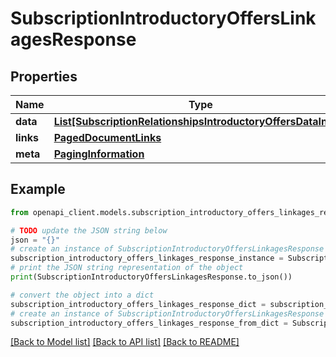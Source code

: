 # SubscriptionIntroductoryOffersLinkagesResponse


## Properties

Name | Type | Description | Notes
------------ | ------------- | ------------- | -------------
**data** | [**List[SubscriptionRelationshipsIntroductoryOffersDataInner]**](SubscriptionRelationshipsIntroductoryOffersDataInner.md) |  | 
**links** | [**PagedDocumentLinks**](PagedDocumentLinks.md) |  | 
**meta** | [**PagingInformation**](PagingInformation.md) |  | [optional] 

## Example

```python
from openapi_client.models.subscription_introductory_offers_linkages_response import SubscriptionIntroductoryOffersLinkagesResponse

# TODO update the JSON string below
json = "{}"
# create an instance of SubscriptionIntroductoryOffersLinkagesResponse from a JSON string
subscription_introductory_offers_linkages_response_instance = SubscriptionIntroductoryOffersLinkagesResponse.from_json(json)
# print the JSON string representation of the object
print(SubscriptionIntroductoryOffersLinkagesResponse.to_json())

# convert the object into a dict
subscription_introductory_offers_linkages_response_dict = subscription_introductory_offers_linkages_response_instance.to_dict()
# create an instance of SubscriptionIntroductoryOffersLinkagesResponse from a dict
subscription_introductory_offers_linkages_response_from_dict = SubscriptionIntroductoryOffersLinkagesResponse.from_dict(subscription_introductory_offers_linkages_response_dict)
```
[[Back to Model list]](../README.md#documentation-for-models) [[Back to API list]](../README.md#documentation-for-api-endpoints) [[Back to README]](../README.md)


